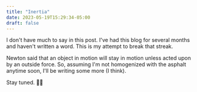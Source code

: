 ```yaml
---
title: "Inertia"
date: 2023-05-19T15:29:34-05:00
draft: false
---
```


I don't have much to say in this post.  I've had this blog for several months and haven't written a word.  This is my attempt to break that streak.

Newton said that an object in motion will stay in motion unless acted upon by an outside force.  So, assuming I'm not homogenized with the asphalt anytime soon, I'll be writing some more (I think).

Stay tuned.  🏃🚌

<!--more-->
